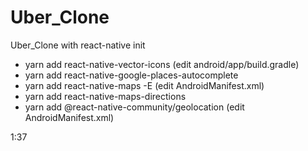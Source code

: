 # Uber_Clone
Uber_Clone with react-native init


- yarn add react-native-vector-icons  (edit android/app/build.gradle)
- yarn add react-native-google-places-autocomplete
- yarn add react-native-maps -E   (edit AndroidManifest.xml)
- yarn add react-native-maps-directions
- yarn add @react-native-community/geolocation (edit AndroidManifest.xml)

[comment]: <> (- Thanks for &#40;https://www.youtube.com/watch?v=sIRcN0MeZVU&#41;)

[comment]: <> (AIzaSyAo9SSyTvW2H7_rebLCbrYXzjpZuDKmWv8&#41; )

1:37
